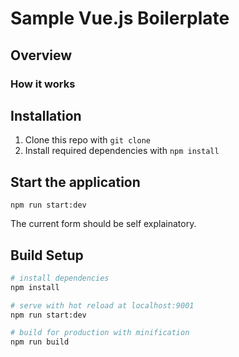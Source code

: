 # Sample Vue.js Boilerplate


## Overview


### How it works



## Installation

1. Clone this repo with `git clone`
2. Install required dependencies with `npm install`


## Start the application

```
npm run start:dev
```

The current form should be self explainatory.

## Build Setup

``` bash
# install dependencies
npm install

# serve with hot reload at localhost:9001
npm run start:dev

# build for production with minification
npm run build

```
